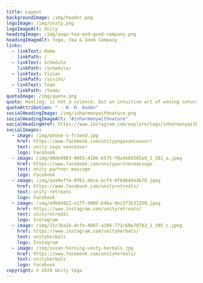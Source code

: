 ```yaml
---
title: Layout
backgroundImage: /img/header.png
logoImage: /img/unity.png
logoImageAlt: Unity
headingImage: /img/yoga-tea-and-good-company.png
headingImageAlt: Yoga, Tea & Good Company
links:
  - linkText: Home
    linkPath: /
  - linkText: Schedule
    linkPath: /schedule/
  - linkText: Vision
    linkPath: /vision/
  - linkText: Team
    linkPath: /team/
quoteImage: /img/quote.png
quote: Healing, is not a science, but an intuitive art of wooing nature”
quoteAttribution: " - W. H. Auden"
socialHeadingImage: /img/inharmonywithnature.png
socialHeadingImageAlt: "#inharmonywithnature"
socialHeadingHref: https://www.instagram.com/explore/tags/inharmonywithnature/
socialImages:
  - image: /img/phone-a-friend.jpg
    href: https://www.facebook.com/unityyogavancouver/
    text: unity yoga vancouver
    logo: Facebook
  - image: /img/d8de9903-0055-4106-b575-f0a4b68565a8_1_201_a.jpeg
    href: https://www.facebook.com/unitypartnermassage
    text: unity partner massage
    logo: Facebook
  - image: /img/aaa9effe-0f61-46ce-bcf4-8f8d64da4b78.jpeg
    href: https://www.facebook.com/unityretreats/
    text: unity retreats
    logo: Facebook
  - image: /img/e9b84921-e17f-4005-b4ba-9e2373b31258.jpeg
    href: https://www.instagram.com/unityretreats/
    text: unityretreats
    logo: Instagram
  - image: /img/21c7ba1b-dcfe-4087-a394-771c60e707b3_1_105_c.jpeg
    href: https://www.instagram.com/unityherbals/
    text: unityherbals
    logo: Instagram
  - image: /img/susan-horning-unity-herbals.jpg
    href: https://www.facebook.com/unityherbals/
    text: unityherbals
    logo: Facebook
copyright: © 2020 Unity Yoga
---
```

